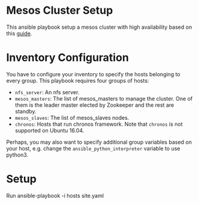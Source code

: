 Mesos Cluster Setup
===================

This ansible playbook setup a mesos cluster with high availability
based on this [guide](https://www.digitalocean.com/community/tutorials/how-to-configure-a-production-ready-mesosphere-cluster-on-ubuntu-14-04).

# Inventory Configuration

You have to configure your inventory to specify the hosts belonging
to every group. This playbook requires four groups of hosts:

- `nfs_server`: An nfs server.
- `mesos_masters`: The list of mesos_masters to manage the cluster.
  One of them is the leader master elected by Zookeeper and the rest
  are standby.
- `mesos_slaves`: The list of mesos_slaves nodes.
- `chronos`: Hosts that run chronos framework. Note that `chronos` is
   not supported on Ubuntu 16.04.

Perhaps, you may also want to specify additional group variables
based on your host, e.g. change the `ansible_python_interpreter`
variable to use python3.


# Setup
Run ansible-playbook -i hosts site.yaml
